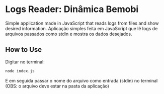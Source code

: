 # Logs Reader: Dinâmica Bemobi
Simple application made in JavaScript that reads logs from files and show desired information.
Aplicação simples feita em JavaScript que lê logs de arquivos passados como stdin e mostra os dados desejados.

## How to Use
Digitar no terminal:
```bash
node index.js 
```
E em seguida passar o nome do arquivo como entrada (stdin) no terminal
(OBS: o arquivo deve estar na pasta da aplicação)